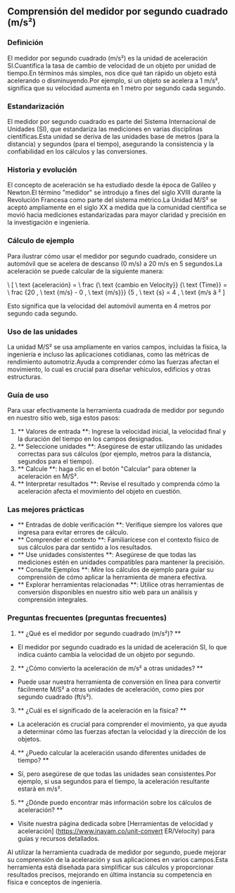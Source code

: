 ## Comprensión del medidor por segundo cuadrado (m/s²)

### Definición
El medidor por segundo cuadrado (m/s²) es la unidad de aceleración SI.Cuantifica la tasa de cambio de velocidad de un objeto por unidad de tiempo.En términos más simples, nos dice qué tan rápido un objeto está acelerando o disminuyendo.Por ejemplo, si un objeto se acelera a 1 m/s², significa que su velocidad aumenta en 1 metro por segundo cada segundo.

### Estandarización
El medidor por segundo cuadrado es parte del Sistema Internacional de Unidades (SI), que estandariza las mediciones en varias disciplinas científicas.Esta unidad se deriva de las unidades base de metros (para la distancia) y segundos (para el tiempo), asegurando la consistencia y la confiabilidad en los cálculos y las conversiones.

### Historia y evolución
El concepto de aceleración se ha estudiado desde la época de Galileo y Newton.El término "medidor" se introdujo a fines del siglo XVIII durante la Revolución Francesa como parte del sistema métrico.La Unidad M/S² se aceptó ampliamente en el siglo XX a medida que la comunidad científica se movió hacia mediciones estandarizadas para mayor claridad y precisión en la investigación e ingeniería.

### Cálculo de ejemplo
Para ilustrar cómo usar el medidor por segundo cuadrado, considere un automóvil que se acelera de descanso (0 m/s) a 20 m/s en 5 segundos.La aceleración se puede calcular de la siguiente manera:

\ [
\ text {aceleración} = \ frac {\ text {cambio en Velocity}} {\ text {Time}} = \ frac {20 \, \ text {m/s} - 0 \, \ text {m/s}}} {5 \, \ text {s} = 4 \, \ text {m/s â ²
\]

Esto significa que la velocidad del automóvil aumenta en 4 metros por segundo cada segundo.

### Uso de las unidades
La unidad M/S² se usa ampliamente en varios campos, incluidas la física, la ingeniería e incluso las aplicaciones cotidianas, como las métricas de rendimiento automotriz.Ayuda a comprender cómo las fuerzas afectan el movimiento, lo cual es crucial para diseñar vehículos, edificios y otras estructuras.

### Guía de uso
Para usar efectivamente la herramienta cuadrada de medidor por segundo en nuestro sitio web, siga estos pasos:
1. ** Valores de entrada **: Ingrese la velocidad inicial, la velocidad final y la duración del tiempo en los campos designados.
2. ** Seleccione unidades **: Asegúrese de estar utilizando las unidades correctas para sus cálculos (por ejemplo, metros para la distancia, segundos para el tiempo).
3. ** Calcule **: haga clic en el botón "Calcular" para obtener la aceleración en M/S².
4. ** Interpretar resultados **: Revise el resultado y comprenda cómo la aceleración afecta el movimiento del objeto en cuestión.

### Las mejores prácticas
- ** Entradas de doble verificación **: Verifique siempre los valores que ingresa para evitar errores de cálculo.
- ** Comprender el contexto **: Familiarícese con el contexto físico de sus cálculos para dar sentido a los resultados.
- ** Use unidades consistentes **: Asegúrese de que todas las mediciones estén en unidades compatibles para mantener la precisión.
- ** Consulte Ejemplos **: Mire los cálculos de ejemplo para guiar su comprensión de cómo aplicar la herramienta de manera efectiva.
- ** Explorar herramientas relacionadas **: Utilice otras herramientas de conversión disponibles en nuestro sitio web para un análisis y comprensión integrales.

### Preguntas frecuentes (preguntas frecuentes)

1. ** ¿Qué es el medidor por segundo cuadrado (m/s²)? **
- El medidor por segundo cuadrado es la unidad de aceleración SI, lo que indica cuánto cambia la velocidad de un objeto por segundo.

2. ** ¿Cómo convierto la aceleración de m/s² a otras unidades? **
- Puede usar nuestra herramienta de conversión en línea para convertir fácilmente M/S² a otras unidades de aceleración, como pies por segundo cuadrado (ft/s²).

3. ** ¿Cuál es el significado de la aceleración en la física? **
- La aceleración es crucial para comprender el movimiento, ya que ayuda a determinar cómo las fuerzas afectan la velocidad y la dirección de los objetos.

4. ** ¿Puedo calcular la aceleración usando diferentes unidades de tiempo? **
- Sí, pero asegúrese de que todas las unidades sean consistentes.Por ejemplo, si usa segundos para el tiempo, la aceleración resultante estará en m/s².

5. ** ¿Dónde puedo encontrar más información sobre los cálculos de aceleración? **
- Visite nuestra página dedicada sobre [Herramientas de velocidad y aceleración] (https://www.inayam.co/unit-convert ER/Velocity) para guías y recursos detallados.

Al utilizar la herramienta cuadrada de medidor por segundo, puede mejorar su comprensión de la aceleración y sus aplicaciones en varios campos.Esta herramienta está diseñada para simplificar sus cálculos y proporcionar resultados precisos, mejorando en última instancia su competencia en física e conceptos de ingeniería.